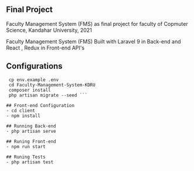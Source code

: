 ## Final Project

Faculty Management System (FMS) as final project for faculty of Copmuter Science, Kandahar University, 2021

Faculty Management System (FMS) Built with Laravel 9 in Back-end and React , Redux in Front-end API's

## Configurations
``` clone the project
 cp env.example .env
 cd Faculty-Management-System-KDRU
 composer install
 php artisan migrate --seed ```

## Front-end Configuration
- cd client
- npm install

## Running Back-end
- php artisan serve

## Runing Front-end
- npm run start

## Runing Tests
- php artisan test
